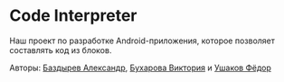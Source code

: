 ﻿# Code Interpreter

Наш проект по разработке Android-приложения, которое позволяет составлять код из блоков.

Авторы: [Баздырев Александр](https://vk.com/sasha.bazdyrev2013), [Бухарова Виктория](https://vk.com/sugarnotfound) и [Ушаков Фёдор](https://vk.com/2slw4u)
